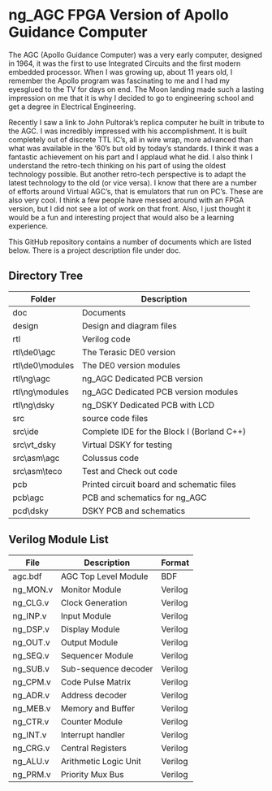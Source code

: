 # ng_AGC FPGA Version of Apollo Guidance Computer

The AGC (Apollo Guidance Computer) was a very early computer, designed in 1964, it was the first to use Integrated Circuits and the first modern embedded processor. When I was growing up, about 11 years old, I remember the Apollo program was fascinating to me and I had my eyesglued to the TV for days on end. The Moon landing made such a lasting impression on me that it is why I decided to go to engineering school and get a degree in Electrical Engineering.

Recently I saw a link to John Pultorak’s replica computer he built in tribute to the AGC. I was incredibly impressed with his accomplishment. It is built completely out of discrete TTL IC’s, all in wire wrap, more advanced than what was available in the ‘60’s but old by today’s standards. I think it was a fantastic achievement on his part and I applaud what he did. I also think I understand the retro-tech thinking on his part of using the oldest technology possible. But another retro-tech perspective is to adapt the latest technology to the old (or vice versa). I know that there are a number of efforts around Virtual AGC’s, that is emulators that run on PC’s. These are also very cool. I think a few people have messed around with an FPGA version, but I did not see a lot of work on that front. Also, I just thought it would be a fun and interesting project that would also be a learning experience.

This GitHub repository contains a number of documents which are listed below. There is a project description file under doc.

## Directory Tree

| Folder          | Description                                |
| --------------- | ------------------------------------------ |
| doc             | Documents                                  |
| design          | Design and diagram files                   |
| rtl             | Verilog code                               |
| rtl\de0\agc     | The Terasic DE0 version                    |
| rtl\de0\modules | The DE0 version modules                    |
| rtl\ng\agc      | ng_AGC Dedicated PCB version               |
| rtl\ng\modules  | ng_AGC Dedicated PCB version modules       |
| rtl\ng\dsky     | ng_DSKY Dedicated PCB with LCD             |
| src             | source code files                          |
| src\ide         | Complete IDE for the Block I (Borland C++) |
| src\vt_dsky     | Virtual DSKY for testing                   |
| src\asm\agc     | Colussus code                              |
| src\asm\teco    | Test and Check out code                    |
| pcb             | Printed circuit board and schematic files  |
| pcb\agc         | PCB and schematics for ng_AGC              |
| pcd\dsky        | DSKY PCB and schematics                    |

## Verilog Module List

| File     | Description           | Format  |
| -------- | --------------------- | ------- |
| agc.bdf  | AGC Top Level Module  | BDF     |
| ng_MON.v | Monitor Module        | Verilog |
| ng_CLG.v | Clock Generation      | Verilog |
| ng_INP.v | Input Module          | Verilog |
| ng_DSP.v | Display Module        | Verilog |
| ng_OUT.v | Output Module         | Verilog |
| ng_SEQ.v | Sequencer Module      | Verilog |
| ng_SUB.v | Sub-sequence decoder  | Verilog |
| ng_CPM.v | Code Pulse Matrix     | Verilog |
| ng_ADR.v | Address decoder       | Verilog |
| ng_MEB.v | Memory and Buffer     | Verilog |
| ng_CTR.v | Counter Module        | Verilog |
| ng_INT.v | Interrupt handler     | Verilog |
| ng_CRG.v | Central Registers     | Verilog |
| ng_ALU.v | Arithmetic Logic Unit | Verilog |
| ng_PRM.v | Priority Mux Bus      | Verilog |
